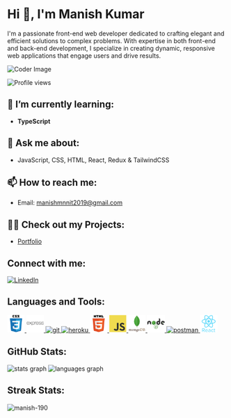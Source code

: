 # Hi 👋, I'm Manish Kumar

I'm a passionate front-end web developer dedicated to crafting elegant and efficient solutions to complex problems. With expertise in both front-end and back-end development, I specialize in creating dynamic, responsive web applications that engage users and drive results.

![Coder Image](https://user-images.githubusercontent.com/74038190/212741999-016fddbd-617a-4448-8042-0ecf907aea25.gif)

<p align="left">
  <img src="https://komarev.com/ghpvc/?username=manish-190&label=Profile%20views&color=0e75b6&style=flat" alt="Profile views" />
</p>

## 🌱 I’m currently learning:
- **TypeScript**

## 💬 Ask me about:
- JavaScript, CSS, HTML, React, Redux & TailwindCSS

## 📫 How to reach me:
- Email: [manishmnnit2019@gmail.com](mailto:manishmnnit2019@gmail.com)

## 👨‍💻 Check out my Projects:
- [Portfolio](https://manish-190.github.io/)

## Connect with me:
[![LinkedIn](https://raw.githubusercontent.com/rahuldkjain/github-profile-readme-generator/master/src/images/icons/Social/linked-in-alt.svg)](https://www.linkedin.com/in/manish-kumar-6a2794145/)

## Languages and Tools:
<p>
  <a href="https://www.w3schools.com/css/" target="_blank" rel="noreferrer"> <img src="https://raw.githubusercontent.com/devicons/devicon/master/icons/css3/css3-original-wordmark.svg" alt="css3" width="40" height="40"/> </a>
  <a href="https://expressjs.com" target="_blank" rel="noreferrer"> <img src="https://raw.githubusercontent.com/devicons/devicon/master/icons/express/express-original-wordmark.svg" alt="express" width="40" height="40"/> </a>
  <a href="https://git-scm.com/" target="_blank" rel="noreferrer"> <img src="https://www.vectorlogo.zone/logos/git-scm/git-scm-icon.svg" alt="git" width="40" height="40"/> </a>
  <a href="https://heroku.com" target="_blank" rel="noreferrer"> <img src="https://www.vectorlogo.zone/logos/heroku/heroku-icon.svg" alt="heroku" width="40" height="40"/> </a>
  <a href="https://www.w3.org/html/" target="_blank" rel="noreferrer"> <img src="https://raw.githubusercontent.com/devicons/devicon/master/icons/html5/html5-original-wordmark.svg" alt="html5" width="40" height="40"/> </a>
  <a href="https://developer.mozilla.org/en-US/docs/Web/JavaScript" target="_blank" rel="noreferrer"> <img src="https://raw.githubusercontent.com/devicons/devicon/master/icons/javascript/javascript-original.svg" alt="javascript" width="40" height="40"/> </a>
  <a href="https://www.mongodb.com/" target="_blank" rel="noreferrer"> <img src="https://raw.githubusercontent.com/devicons/devicon/master/icons/mongodb/mongodb-original-wordmark.svg" alt="mongodb" width="40" height="40"/> </a>
  <a href="https://nodejs.org" target="_blank" rel="noreferrer"> <img src="https://raw.githubusercontent.com/devicons/devicon/master/icons/nodejs/nodejs-original-wordmark.svg" alt="nodejs" width="40" height="40"/> </a>
  <a href="https://postman.com" target="_blank" rel="noreferrer"> <img src="https://www.vectorlogo.zone/logos/getpostman/getpostman-icon.svg" alt="postman" width="40" height="40"/> </a>
  <a href="https://reactjs.org/" target="_blank" rel="noreferrer"> <img src="https://raw.githubusercontent.com/devicons/devicon/master/icons/react/react-original-wordmark.svg" alt="react" width="40" height="40"/> </a>
</p>

## GitHub Stats:
<div align="left">
  <img src="https://github-readme-stats.vercel.app/api?username=manish-190&show_icons=true&theme=default" height="150" alt="stats graph" />
  <img src="https://github-readme-stats.vercel.app/api/top-langs?username=manish-190&layout=compact&theme=default" height="150" alt="languages graph" />
</div>

## Streak Stats:
<p><img align="center" src="https://github-readme-streak-stats.herokuapp.com/?user=manish-190&" alt="manish-190" /></p>
